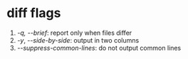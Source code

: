 diff flags
==========

1. *-q,* *--brief*: report only when files differ
1. *-y*, *--side-by-side*: output in two columns
1. *--suppress-common-lines*: do not output common lines
